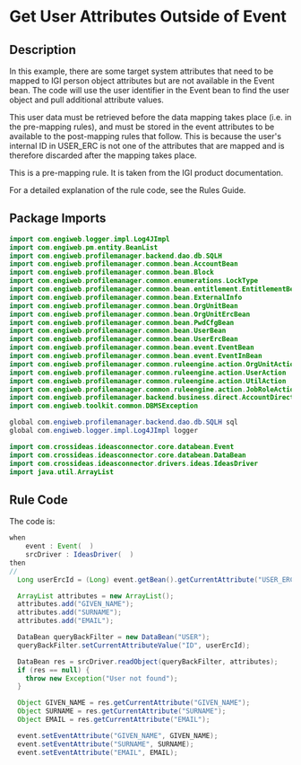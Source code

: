 # Get User Attributes Outside of Event

## Description
In this example, there are some target system attributes that need to be mapped to IGI person object attributes but are not available in the Event bean. The code will use the user identifier in the Event bean to find the user object and pull additional attribute values.

This user data must be retrieved before the data mapping takes place (i.e. in the pre-mapping rules), and must be stored in the event attributes to be available to the post-mapping rules that follow. This is because the user's internal ID in USER_ERC is not one of the attributes that are mapped and is therefore discarded after the mapping takes place.

This is a pre-mapping rule. It is taken from the IGI product documentation.

For a detailed explanation of the rule code, see the Rules Guide.

## Package Imports
```java
import com.engiweb.logger.impl.Log4JImpl
import com.engiweb.pm.entity.BeanList
import com.engiweb.profilemanager.backend.dao.db.SQLH
import com.engiweb.profilemanager.common.bean.AccountBean
import com.engiweb.profilemanager.common.bean.Block
import com.engiweb.profilemanager.common.enumerations.LockType
import com.engiweb.profilemanager.common.bean.entitlement.EntitlementBean
import com.engiweb.profilemanager.common.bean.ExternalInfo
import com.engiweb.profilemanager.common.bean.OrgUnitBean
import com.engiweb.profilemanager.common.bean.OrgUnitErcBean
import com.engiweb.profilemanager.common.bean.PwdCfgBean
import com.engiweb.profilemanager.common.bean.UserBean
import com.engiweb.profilemanager.common.bean.UserErcBean
import com.engiweb.profilemanager.common.bean.event.EventBean
import com.engiweb.profilemanager.common.bean.event.EventInBean
import com.engiweb.profilemanager.common.ruleengine.action.OrgUnitAction
import com.engiweb.profilemanager.common.ruleengine.action.UserAction
import com.engiweb.profilemanager.common.ruleengine.action.UtilAction
import com.engiweb.profilemanager.common.ruleengine.action.JobRoleAction
import com.engiweb.profilemanager.backend.business.direct.AccountDirect
import com.engiweb.toolkit.common.DBMSException

global com.engiweb.profilemanager.backend.dao.db.SQLH sql
global com.engiweb.logger.impl.Log4JImpl logger
```

```java
import com.crossideas.ideasconnector.core.databean.Event
import com.crossideas.ideasconnector.core.databean.DataBean
import com.crossideas.ideasconnector.drivers.ideas.IdeasDriver
import java.util.ArrayList

```

## Rule Code
The code is:
```java
when
    event : Event(  )  
    srcDriver : IdeasDriver(  )
then
//
  Long userErcId = (Long) event.getBean().getCurrentAttribute("USER_ERC_ID");

  ArrayList attributes = new ArrayList();
  attributes.add("GIVEN_NAME");
  attributes.add("SURNAME");
  attributes.add("EMAIL");

  DataBean queryBackFilter = new DataBean("USER");
  queryBackFilter.setCurrentAttributeValue("ID", userErcId);

  DataBean res = srcDriver.readObject(queryBackFilter, attributes);
  if (res == null) {
    throw new Exception("User not found");
  }

  Object GIVEN_NAME = res.getCurrentAttribute("GIVEN_NAME");
  Object SURNAME = res.getCurrentAttribute("SURNAME");
  Object EMAIL = res.getCurrentAttribute("EMAIL");

  event.setEventAttribute("GIVEN_NAME", GIVEN_NAME);
  event.setEventAttribute("SURNAME", SURNAME);
  event.setEventAttribute("EMAIL", EMAIL);
```
